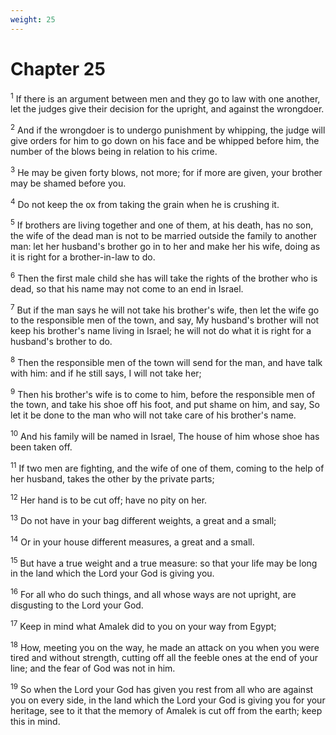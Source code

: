 ```yaml
---
weight: 25
---
```


# Chapter 25

<sup>1</sup> If there is an argument between men and they go to law with one another, let the judges give their decision for the upright, and against the wrongdoer. 

<sup>2</sup> And if the wrongdoer is to undergo punishment by whipping, the judge will give orders for him to go down on his face and be whipped before him, the number of the blows being in relation to his crime. 

<sup>3</sup> He may be given forty blows, not more; for if more are given, your brother may be shamed before you. 

<sup>4</sup> Do not keep the ox from taking the grain when he is crushing it. 

<sup>5</sup> If brothers are living together and one of them, at his death, has no son, the wife of the dead man is not to be married outside the family to another man: let her husband's brother go in to her and make her his wife, doing as it is right for a brother-in-law to do. 

<sup>6</sup> Then the first male child she has will take the rights of the brother who is dead, so that his name may not come to an end in Israel. 

<sup>7</sup> But if the man says he will not take his brother's wife, then let the wife go to the responsible men of the town, and say, My husband's brother will not keep his brother's name living in Israel; he will not do what it is right for a husband's brother to do. 

<sup>8</sup> Then the responsible men of the town will send for the man, and have talk with him: and if he still says, I will not take her; 

<sup>9</sup> Then his brother's wife is to come to him, before the responsible men of the town, and take his shoe off his foot, and put shame on him, and say, So let it be done to the man who will not take care of his brother's name. 

<sup>10</sup> And his family will be named in Israel, The house of him whose shoe has been taken off. 

<sup>11</sup> If two men are fighting, and the wife of one of them, coming to the help of her husband, takes the other by the private parts; 

<sup>12</sup> Her hand is to be cut off; have no pity on her. 

<sup>13</sup> Do not have in your bag different weights, a great and a small; 

<sup>14</sup> Or in your house different measures, a great and a small. 

<sup>15</sup> But have a true weight and a true measure: so that your life may be long in the land which the Lord your God is giving you. 

<sup>16</sup> For all who do such things, and all whose ways are not upright, are disgusting to the Lord your God. 

<sup>17</sup> Keep in mind what Amalek did to you on your way from Egypt; 

<sup>18</sup> How, meeting you on the way, he made an attack on you when you were tired and without strength, cutting off all the feeble ones at the end of your line; and the fear of God was not in him. 

<sup>19</sup> So when the Lord your God has given you rest from all who are against you on every side, in the land which the Lord your God is giving you for your heritage, see to it that the memory of Amalek is cut off from the earth; keep this in mind. 


